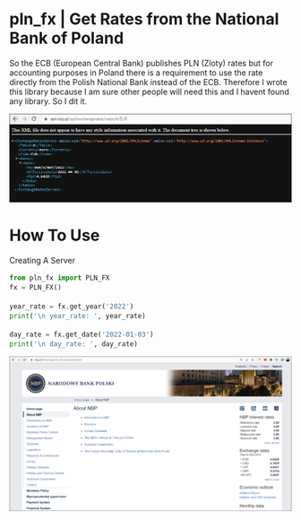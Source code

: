 # pln_fx | Get Rates from the National Bank of Poland

So the ECB (European Central Bank) publishes PLN (Zloty) rates but for accounting purposes in Poland there is a requirement to use the rate directly from the Polish National Bank instead of the ECB. Therefore I wrote this library because I am sure other people will need this and I havent found any library. So I dit it.

![](https://github.com/stephansemerad/National-Bank-of-Poland-Rates/blob/master/pln/api.png?raw=true)

# How To Use

Creating A Server

```python
from pln_fx import PLN_FX
fx = PLN_FX()

year_rate = fx.get_year('2022')
print('\n year_rate: ', year_rate)

day_rate = fx.get_date('2022-01-03')
print('\n day_rate: ', day_rate)

```

![](https://raw.githubusercontent.com/stephansemerad/National-Bank-of-Poland-Rates/master/pln/overview.png)
